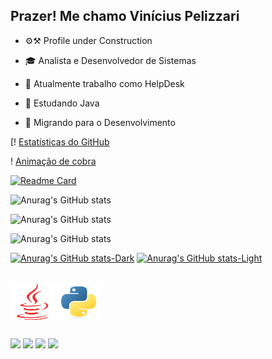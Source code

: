 ## Prazer! Me chamo Vinícius Pelizzari

- ⚙️⚒️ Profile under Construction

- 🎓 Analista e Desenvolvedor de Sistemas
- 🔭 Atualmente trabalho como HelpDesk
- 🍵 Estudando Java
- 🏹 Migrando para o Desenvolvimento

[! [Estatísticas do GitHub](https://github-readme-stats.vercel.app/api?username=ViniciusPelizzari&show_icons)

! [Animação de cobra](https://github.com/ViniciusPelizzari/ViniciusPelizzari/blob/output/github-contribution-grid-snake.svg)

[![Readme Card](https://github-readme-stats.vercel.app/api/pin/ViniciusPelizzari/anuraghazra&repo=github-readme-stats)](https://github.com/anuraghazra/github-readme-stats)

![Anurag's GitHub stats](https://github-readme-stats.vercel.app/api/ViniciusPelizzari/anuraghazra&count_private=true)

![Anurag's GitHub stats](https://github-readme-stats.vercel.app/api/ViniciusPelizzari/anuraghazra&show_icons=true)

![Anurag's GitHub stats](https://github-readme-stats.vercel.app/api/ViniciusPelizzari/anuraghazra&show_icons=true&theme=onedark)

[![Anurag's GitHub stats-Dark](https://github-readme-stats.vercel.app/api?username=anuraghazra&show_icons=true&theme=dark#gh-dark-mode-only)](https://github.com/ViniciusPelizzari/github-readme-stats#gh-dark-mode-only)
[![Anurag's GitHub stats-Light](https://github-readme-stats.vercel.app/api?username=anuraghazra&show_icons=true&theme=default#gh-light-mode-only)](https://github.com/ViniciusPelizzari/github-readme-stats#gh-light-mode-only)

<div style="display: inline_block"><br>
  <img align="center" alt="Vinicius-Js" height="60" width="70" src="https://raw.githubusercontent.com/devicons/devicon/master/icons/java/java-plain.svg">
  <img align="center" alt="Vinicius-Python" height="60" width="70" src="https://raw.githubusercontent.com/devicons/devicon/master/icons/python/python-original.svg">
</div>
  
  ##
 
<div> 
  <a href="https://www.instagram.com/v_pelizzari/" target="_blank"><img src="https://img.shields.io/badge/-Instagram-%23E4405F?style=for-the-badge&logo=instagram&logoColor=white" target="_blank"></a>
 <a href="https://discord.com/channels/@me/1031649002757824533" target="_blank"><img src="https://img.shields.io/badge/Discord-7289DA?style=for-the-badge&logo=discord&logoColor=white" target="_blank"></a> 
  <a href = "mailto:vinipelizzari2410@gmail.com"><img src="https://img.shields.io/badge/-Gmail-%23333?style=for-the-badge&logo=gmail&logoColor=white" target="_blank"></a>
  <a href="https://www.linkedin.com/in/vpelizzari/" target="_blank"><img src="https://img.shields.io/badge/-LinkedIn-%230077B5?style=for-the-badge&logo=linkedin&logoColor=white" target="_blank"></a> 
  
</div>
